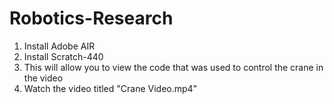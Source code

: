 # Robotics-Research
1. Install Adobe AIR
2. Install Scratch-440
3. This will allow you to view the code that was used to control the crane in the video
4. Watch the video titled "Crane Video.mp4"
